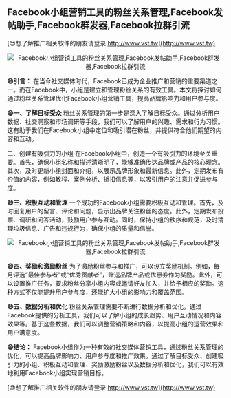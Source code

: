 ## **Facebook小组营销工具的粉丝关系管理,Facebook发帖助手,Facebook群发器,Facebook拉群引流**

[😍想了解推广相关软件的朋友请登录 http://www.vst.tw](http://www.vst.tw)

 <center><img src="https://vst.tw/MP4/tuiguang/png/2.png" alt="Facebook小组营销工具的粉丝关系管理,Facebook发帖助手,Facebook群发器,Facebook拉群引流"></center>

**😄引言：**
在当今社交媒体时代，Facebook已成为企业推广和营销的重要渠道之一。而在Facebook中，小组是建立和管理粉丝关系的有效工具。本文将探讨如何通过粉丝关系管理优化Facebook小组营销工具，提高品牌影响力和用户参与度。

**😄一、了解目标受众**
粉丝关系管理的第一步是深入了解目标受众。通过分析用户数据、社交洞察和市场调研等手段，我们可以了解用户的兴趣、需求和行为习惯。这有助于我们在Facebook小组中定位和吸引潜在粉丝，并提供符合他们期望的内容和互动。

二、创建有吸引力的小组
在Facebook小组中，创造一个有吸引力的环境至关重要。首先，确保小组名称和描述清晰明了，能够准确传达品牌或产品的核心理念。其次，及时更新小组封面和介绍，以展示品牌形象和最新信息。此外，定期发布有价值的内容，例如教程、案例分析、折扣信息等，以吸引用户的注意并促进参与度。

**😄三、积极互动和管理**
一个成功的Facebook小组需要积极互动和管理。首先，及时回复用户的留言、评论和问题，显示出品牌关注粉丝的态度。此外，定期发布投票、调研和问答活动，鼓励用户参与互动。同时，保持小组的秩序和规范，及时清理垃圾信息、广告和违规行为，确保小组的质量和信誉。

 <center><img src="https://vst.tw/MP4/tuiguang/png/3.png" alt="Facebook小组营销工具的粉丝关系管理,Facebook发帖助手,Facebook群发器,Facebook拉群引流"></center>

**😄四、奖励和激励粉丝**
为了激励粉丝参与和推广，可以设立奖励机制。例如，每月评选“最佳参与者”或“优秀贡献者”，赠送品牌产品或优惠券作为奖励。此外，可以设置推广任务，要求粉丝分享小组内容或邀请好友加入，并给予相应的奖励。这种方式不仅能提升用户参与度，还能扩大小组的影响力和覆盖范围。

**😄五、数据分析和优化**
粉丝关系管理需要不断进行数据分析和优化。通过Facebook提供的分析工具，我们可以了解小组的成长趋势、用户互动情况和内容效果等。基于这些数据，我们可以调整营销策略和内容，以提高小组的运营效果和用户满意度。

**😄结论：**
Facebook小组作为一种有效的社交媒体营销工具，通过粉丝关系管理的优化，可以提高品牌影响力、用户参与度和推广效果。通过了解目标受众、创建吸引力的小组、积极互动和管理、奖励激励粉丝以及数据分析和优化，我们可以有效地利用Facebook小组实现营销目标。

[😍想了解推广相关软件的朋友请登录 http://www.vst.tw](http://www.vst.tw)



